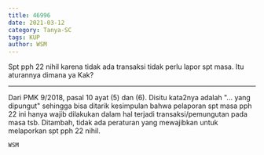 ```yaml
---
title: 46996
date: 2021-03-12
category: Tanya-SC
tags: KUP
author: WSM
---
```


Spt pph 22 nihil karena tidak ada transaksi tidak perlu lapor spt masa. Itu aturannya dimana ya Kak?

---

Dari PMK 9/2018, pasal 10 ayat (5) dan (6). Disitu kata2nya adalah "... yang dipungut" sehingga bisa ditarik kesimpulan bahwa pelaporan spt masa pph 22 ini hanya wajib dilakukan dalam hal terjadi transaksi/pemungutan pada masa tsb. Ditambah, tidak ada peraturan yang mewajibkan untuk melaporkan spt pph 22 nihil.

`WSM`
